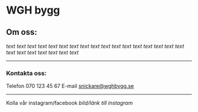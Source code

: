 # WGH bygg
## Om oss:
 _text text text text text text text text text text text text text text text text text text text text text text text text_
***
### Kontakta oss:
Telefon 070 123 45 67
E-mail snickare@wghbygg.se
***
Kolla vår instagram/facebook
_bild/länk till instagram_
